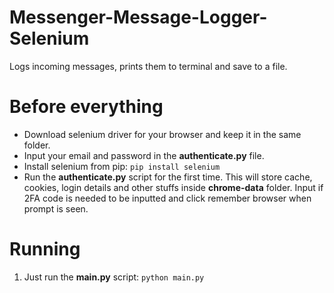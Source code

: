 # Messenger-Message-Logger-Selenium
Logs incoming messages, prints them to terminal and save to a file.

# Before everything
- Download selenium driver for your browser and keep it in the same folder.
- Input your email and password in the **authenticate.py** file.
- Install selenium from pip: `pip install selenium`
- Run the **authenticate.py** script for the first time. This will store cache, cookies, login details and other stuffs inside **chrome-data** folder. Input if 2FA code is needed to be inputted and click remember browser when prompt is seen.

# Running
1. Just run the **main.py** script: `python main.py`
